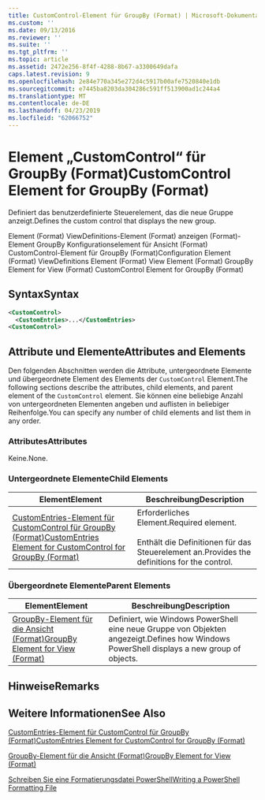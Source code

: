```yaml
---
title: CustomControl-Element für GroupBy (Format) | Microsoft-Dokumentation
ms.custom: ''
ms.date: 09/13/2016
ms.reviewer: ''
ms.suite: ''
ms.tgt_pltfrm: ''
ms.topic: article
ms.assetid: 2472e256-8f4f-4288-8b67-a3300649dafa
caps.latest.revision: 9
ms.openlocfilehash: 2e84e770a345e272d4c5917b00afe7520840e1db
ms.sourcegitcommit: e7445ba8203da304286c591ff513900ad1c244a4
ms.translationtype: MT
ms.contentlocale: de-DE
ms.lasthandoff: 04/23/2019
ms.locfileid: "62066752"
---
```

# <a name="customcontrol-element-for-groupby-format"></a><span data-ttu-id="d438c-102">Element „CustomControl“ für GroupBy (Format)</span><span class="sxs-lookup"><span data-stu-id="d438c-102">CustomControl Element for GroupBy (Format)</span></span>

<span data-ttu-id="d438c-103">Definiert das benutzerdefinierte Steuerelement, das die neue Gruppe anzeigt.</span><span class="sxs-lookup"><span data-stu-id="d438c-103">Defines the custom control that displays the new group.</span></span>

<span data-ttu-id="d438c-104">Element (Format) ViewDefinitions-Element (Format) anzeigen (Format)-Element GroupBy Konfigurationselement für Ansicht (Format) CustomControl-Element für GroupBy (Format)</span><span class="sxs-lookup"><span data-stu-id="d438c-104">Configuration Element (Format) ViewDefinitions Element (Format) View Element (Format) GroupBy Element for View (Format) CustomControl Element for GroupBy (Format)</span></span>

## <a name="syntax"></a><span data-ttu-id="d438c-105">Syntax</span><span class="sxs-lookup"><span data-stu-id="d438c-105">Syntax</span></span>

```xml
<CustomControl>
  <CustomEntries>...</CustomEntries>
<CustomControl>
```

## <a name="attributes-and-elements"></a><span data-ttu-id="d438c-106">Attribute und Elemente</span><span class="sxs-lookup"><span data-stu-id="d438c-106">Attributes and Elements</span></span>

<span data-ttu-id="d438c-107">Den folgenden Abschnitten werden die Attribute, untergeordnete Elemente und übergeordnete Element des Elements der `CustomControl` Element.</span><span class="sxs-lookup"><span data-stu-id="d438c-107">The following sections describe the attributes, child elements, and parent element of the `CustomControl` element.</span></span> <span data-ttu-id="d438c-108">Sie können eine beliebige Anzahl von untergeordneten Elementen angeben und auflisten in beliebiger Reihenfolge.</span><span class="sxs-lookup"><span data-stu-id="d438c-108">You can specify any number of child elements and list them in any order.</span></span>

### <a name="attributes"></a><span data-ttu-id="d438c-109">Attributes</span><span class="sxs-lookup"><span data-stu-id="d438c-109">Attributes</span></span>

<span data-ttu-id="d438c-110">Keine.</span><span class="sxs-lookup"><span data-stu-id="d438c-110">None.</span></span>

### <a name="child-elements"></a><span data-ttu-id="d438c-111">Untergeordnete Elemente</span><span class="sxs-lookup"><span data-stu-id="d438c-111">Child Elements</span></span>

|<span data-ttu-id="d438c-112">Element</span><span class="sxs-lookup"><span data-stu-id="d438c-112">Element</span></span>|<span data-ttu-id="d438c-113">Beschreibung</span><span class="sxs-lookup"><span data-stu-id="d438c-113">Description</span></span>|
|-------------|-----------------|
|[<span data-ttu-id="d438c-114">CustomEntries-Element für CustomControl für GroupBy (Format)</span><span class="sxs-lookup"><span data-stu-id="d438c-114">CustomEntries Element for CustomControl for GroupBy (Format)</span></span>](./customentries-element-for-customcontrol-for-groupby-format.md)|<span data-ttu-id="d438c-115">Erforderliches Element.</span><span class="sxs-lookup"><span data-stu-id="d438c-115">Required element.</span></span><br /><br /> <span data-ttu-id="d438c-116">Enthält die Definitionen für das Steuerelement an.</span><span class="sxs-lookup"><span data-stu-id="d438c-116">Provides the definitions for the control.</span></span>|

### <a name="parent-elements"></a><span data-ttu-id="d438c-117">Übergeordnete Elemente</span><span class="sxs-lookup"><span data-stu-id="d438c-117">Parent Elements</span></span>

|<span data-ttu-id="d438c-118">Element</span><span class="sxs-lookup"><span data-stu-id="d438c-118">Element</span></span>|<span data-ttu-id="d438c-119">Beschreibung</span><span class="sxs-lookup"><span data-stu-id="d438c-119">Description</span></span>|
|-------------|-----------------|
|[<span data-ttu-id="d438c-120">GroupBy-Element für die Ansicht (Format)</span><span class="sxs-lookup"><span data-stu-id="d438c-120">GroupBy Element for View (Format)</span></span>](./groupby-element-for-view-format.md)|<span data-ttu-id="d438c-121">Definiert, wie Windows PowerShell eine neue Gruppe von Objekten angezeigt.</span><span class="sxs-lookup"><span data-stu-id="d438c-121">Defines how Windows PowerShell displays a new group of objects.</span></span>|

## <a name="remarks"></a><span data-ttu-id="d438c-122">Hinweise</span><span class="sxs-lookup"><span data-stu-id="d438c-122">Remarks</span></span>

## <a name="see-also"></a><span data-ttu-id="d438c-123">Weitere Informationen</span><span class="sxs-lookup"><span data-stu-id="d438c-123">See Also</span></span>

[<span data-ttu-id="d438c-124">CustomEntries-Element für CustomControl für GroupBy (Format)</span><span class="sxs-lookup"><span data-stu-id="d438c-124">CustomEntries Element for CustomControl for GroupBy (Format)</span></span>](./customentries-element-for-customcontrol-for-groupby-format.md)

[<span data-ttu-id="d438c-125">GroupBy-Element für die Ansicht (Format)</span><span class="sxs-lookup"><span data-stu-id="d438c-125">GroupBy Element for View (Format)</span></span>](./groupby-element-for-view-format.md)

[<span data-ttu-id="d438c-126">Schreiben Sie eine Formatierungsdatei PowerShell</span><span class="sxs-lookup"><span data-stu-id="d438c-126">Writing a PowerShell Formatting File</span></span>](./writing-a-powershell-formatting-file.md)
